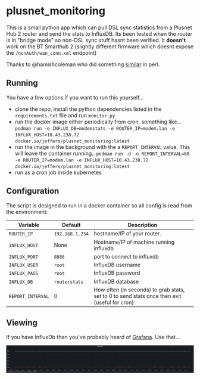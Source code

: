 # plusnet_monitoring

This is a small python app which can pull DSL sync statistics from a Plusnet Hub 2 router and send the stats to InfluxDB.
Its been tested when the router is in "bridge mode" so non-DSL sync stuff hasnt been verified. It **doesn't** work on the 
BT Smarthub 2 (slightly different firmware which doesnt expose the `/nonAuth/wan_conn.xml` endpoint)

Thanks to @hamishcoleman who did something [similar](https://github.com/hamishcoleman/monitor_bt_smarthub) in perl.

## Running

You have a few options if you want to run this yourself...

- clone the repo, install the python dependencies listed in the `requirements.txt` file and run `monitor.py`
- run the docker image either periodically from cron, something like...
    `podman run -e INFLUX_DB=modemstats -e ROUTER_IP=modem.lan -e INFLUX_HOST=10.43.238.72 docker.io/jeffers/plusnet_monitoring:latest`
- run the image in the background with the a `REPORT_INTERVAL` value. This will leave the container running..
    `podman run -d -e REPORT_INTERVAL=60 -e ROUTER_IP=modem.lan -e INFLUX_HOST=10.43.238.72 docker.io/jeffers/plusnet_monitoring:latest`
- run as a cron job inside kubernetes


## Configuration

The script is designed to run in a docker container so all config is read from the environment:

| Variable    | Default | Description |
--------------|---------|--------------
|`ROUTER_IP`  | `192.168.1.254` | hostname/IP of your router. |
|`INFLUX_HOST`| None | Hostname/IP of machine running influxdb |
|`INFLUX_PORT`| `8086` | port to connect to influxdb|
|`INFLUX_USER`| `root` | InfluxDB username |
|`INFLUX_PASS`| `root` | InfluxDB password |
|`INFLUX_DB`  | `routerstats` | InfluxDB database |
|`REPORT_INTERVAL`  | 0 | How often (in seconds) to grab stats, set to 0 to send stats once then exit (useful for cron) |


## Viewing

If you have InfluxDb then you've probably heard of [Grafana](https://grafana.com/). Use that...

![grafana_stats.png](grafana_stats.png "grafana")